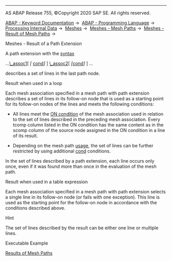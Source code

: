   

* * *

AS ABAP Release 755, ©Copyright 2020 SAP SE. All rights reserved.

[ABAP - Keyword Documentation](javascript:call_link\('abenabap.htm'\)) →  [ABAP - Programming Language](javascript:call_link\('abenabap_reference.htm'\)) →  [Processing Internal Data](javascript:call_link\('abenabap_data_working.htm'\)) →  [Meshes](javascript:call_link\('abenabap_meshes.htm'\)) →  [Meshes - Mesh Paths](javascript:call_link\('abenmesh_pathes.htm'\)) →  [Meshes - Result of Mesh Paths](javascript:call_link\('abenmesh_path_result.htm'\)) → 

Meshes - Result of a Path Extension

A path extension with the [syntax](javascript:call_link\('abenmesh_path.htm'\))

...[\\\_assoc1](javascript:call_link\('abenmesh_path_assoc.htm'\))\[ *\[* [cond](javascript:call_link\('abenmesh_path_assoc_cond.htm'\))*\]* \] [\\\_assoc2](javascript:call_link\('abenmesh_path_assoc.htm'\))\[ *\[*[cond](javascript:call_link\('abenmesh_path_assoc_cond.htm'\))*\]* \] ...

describes a set of lines in the last path node.

Result when used in a loop

Each mesh association specified in a mesh path with path extension describes a set of lines in its follow-on node that is used as a starting point for its follow-on nodes of the lines and meets the following conditions:

-   All lines meet the [ON condition](javascript:call_link\('abaptypes_mesh_association.htm'\)) of the mesh association used in relation to the set of lines described in the preceding mesh association. Every tcomp column listed in the ON condition has the same content as in the scomp column of the source node assigned in the ON condition in a line of its result.

-   Depending on the mesh path [usage](javascript:call_link\('abenmesh_path_usage.htm'\)), the set of lines can be further restricted by using additional [cond](javascript:call_link\('abenmesh_path_assoc_cond.htm'\)) conditions.

In the set of lines described by a path extension, each line occurs only once, even if it was found more than once in the evaluation of the mesh path.

Result when used in a table expression

Each mesh association specified in a mesh path with path extension selects a single line in its follow-on node (or fails with one exception). This line is used as the starting point for the follow-on node in accordance with the conditions described above.

Hint

The set of lines described by the result can be either one line or multiple lines.

Executable Example

[Results of Mesh Paths](javascript:call_link\('abenmesh_path_result_abexas.htm'\))